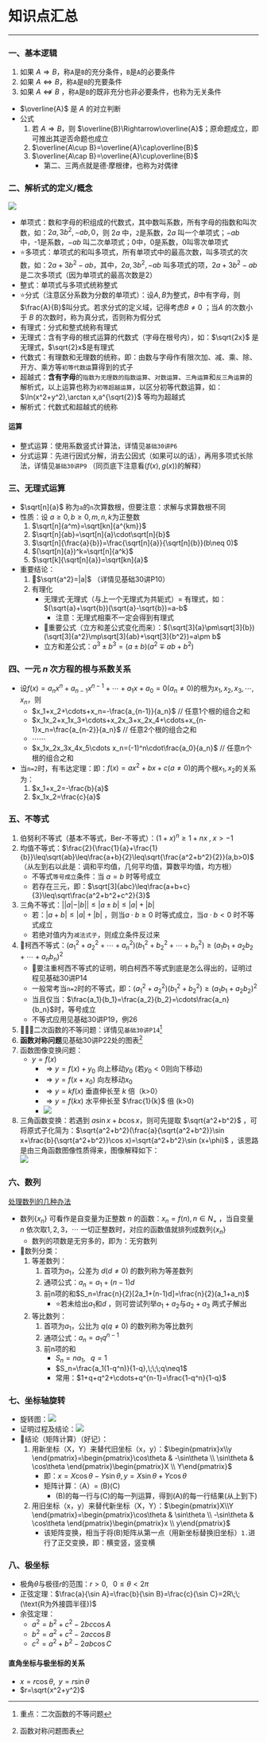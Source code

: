 # 知识点汇总

---

### 一、基本逻辑

1. 如果 $A\Rightarrow B$，称`A`是`B`的充分条件，`B`是`A`的必要条件
2. 如果 $A\Leftrightarrow B$，称`A`是`B`的充要条件
3. 如果 $A\nLeftrightarrow B$ ，称`A`是`B`的既非充分也非必要条件，也称为无关条件
- $\overline{A}$  是 $A$ 的对立判断
- 公式
	1. 若 $A\Rightarrow B$，则 $\overline{B}\Rightarrow\overline{A}$；原命题成立，即可推出其逆否命题也成立
	2. $\overline{A\cup B}=\overline{A}\cap\overline{B}$  
	3. $\overline{A\cap B}=\overline{A}\cup\overline{B}$ 
		- 第二、三两点就是德·摩根律，也称为对偶律
### 二、解析式的定义/概念

![](assets/Pasted%20image%2020250304172713.png)  
- 单项式：数和字母的积组成的代数式，其中数叫系数，所有字母的指数和叫次数，如：$2a,3b^2,-ab,0$，则 $2a$ 中，`2`是系数，$2a$ 叫一个单项式；$-ab$ 中，-1是系数，$-ab$ 叫二次单项式；0中，0是系数，0叫零次单项式
- ⭐多项式：单项式的和叫多项式，所有单项式中的最高次数，叫多项式的次数，如：$2a+3b^2-ab$，其中，$2a,3b^2,-ab$ 叫多项式的项，$2a+3b^2-ab$ 是二次多项式（因为单项式的最高次数是2）
- 整式：单项式与多项式统称整式
- ⭐分式（注意区分系数为分数的单项式）：设$A,B$为整式，$B$中有字母，则$\frac{A}{B}$叫分式。若求分式的定义域，记得考虑$B\neq 0$ ；当$A$ 的次数小于 $B$ 的次数时，称为真分式，否则称为假分式
- 有理式：分式和整式统称有理式
- 无理式：含有字母的根式运算的代数式（字母在根号内），如：$\sqrt{2x}$ 是无理式，$\sqrt{2}x$是有理式
- 代数式：有理数和无理数的统称，即：由数与字母作有限次加、减、乘、除、开方、乘方等`初等代数运`算得到的式子
- 超越式：**含有字母**的`指数为无理数的指数运算`、`对数运算`、`三角运算`和`反三角运算`的解析式，以上运算也称为`初等超越运算`，以区分初等代数运算，如：$\ln(x^2+y^2),\arctan x,a^{\sqrt{2}}$ 等均为超越式  
- 解析式：代数式和超越式的统称
#### 运算

- 整式运算：使用系数竖式计算法，详情见`基础30讲P6`
- 分式运算：先进行因式分解，消去公因式（如果可以的话），再用多项式长除法，详情见`基础30讲P9` （同页底下注意看$(f(x),g(x))$的解释）

### 三、无理式运算

- $\sqrt[n]{a}$ 称为`a`的`n`次算数根，但要注意：求解与求算数根不同
- 性质：设 $a\geq 0,b\geq 0,m,n,k\text{为正整数}$ 
	1. $\sqrt[n]{a^m}=\sqrt[kn]{a^{km}}$ 
	2. $\sqrt[n]{ab}=\sqrt[n]{a}\cdot\sqrt[n]{b}$ 
	3. $\sqrt[n]{\frac{a}{b}}=\frac{\sqrt[n]{a}}{\sqrt[n]{b}}(b\neq 0)$  
	4. $(\sqrt[n]{a})^k=\sqrt[n]{a^k}$ 
	5. $\sqrt[k]{\sqrt[n]{a}}=\sqrt[kn]{a}$ 
- 重要结论：
	1. 🌟$\sqrt{a^2}=|a|$ （详情见基础30讲P10）
	2. 有理化
		- 无理式·无理式（与上一个无理式为共轭式）= 有理式，如：$(\sqrt{a}+\sqrt{b})(\sqrt{a}-\sqrt{b})=a-b$ 
			- 注意：无理式相乘不一定会得到有理式
		- 🌟重要公式（立方和差公式变化而来）：$(\sqrt[3]{a}\pm\sqrt[3]{b})(\sqrt[3]{a^2}\mp\sqrt[3]{ab}+\sqrt[3]{b^2})=a\pm b$    
		- 立方和差公式：$a^3\pm b^3=(a\pm b)(a^2\mp ab+b^2)$ 
### 四、一元 $n$ 次方程的根与系数关系
 
- 设$f(x)=a_nx^n+a_{n-1}x^{n-1}+\cdots + a_1x+a_0=0(a_n\neq 0)$的根为$x_1,x_2,x_3,\cdots,x_n$，则
	- $x_1+x_2+\cdots+x_n=-\frac{a_{n-1}}{a_n}$   // 任意1个根的组合之和
	- $x_1x_2+x_1x_3+\cdots+x_2x_3+x_2x_4+\cdots+x_{n-1}x_n=\frac{a_{n-2}}{a_n}$  // 任意2个根的组合之和
	- $\cdots\cdots$
	- $x_1x_2x_3x_4x_5\cdots x_n=(-1)^n\cdot\frac{a_0}{a_n}$ // 任意n个根的组合之和
- 当`n=2`时，有韦达定理：即：$f(x)=ax^2+bx+c(a\neq 0)$的两个根$x_1,x_2$的关系为：
	1. $x_1+x_2=-\frac{b}{a}$
	2. $x_1x_2=\frac{c}{a}$ 
### 五、不等式

1. 伯努利不等式（基本不等式，Ber-不等式）：$(1+x)^n\geq 1+nx\; ,\; x>-1$    
2. 均值不等式：$\frac{2}{\frac{1}{a}+\frac{1}{b}}\leq\sqrt{ab}\leq\frac{a+b}{2}\leq\sqrt{\frac{a^2+b^2}{2}}(a,b>0)$  （从左到右以此是：调和平均值，几何平均值，算数平均值，均方根） 
	- 不等式`等号成立`条件：当 $a=b$ 时等号成立
	- 若存在三元，即：$\sqrt[3]{abc}\leq\frac{a+b+c}{3}\leq\sqrt\frac{a^2+b^2+c^2}{3}$ 
3. 三角不等式：$||a|-|b||\leq |a\pm b|\leq |a|+|b|$ 
	- 若：$|a+b|\leq |a|+|b|$ ，则当$a\cdot b\geq 0$ 时等式成立，当$a\cdot b<0$ 时不等式成立
	- 若绝对值内为`减法式子`，则成立条件反过来
4. 🌟柯西不等式：$({a_1}^2+{a_2}^2+\cdots+{a_n}^2)({b_1}^2+{b_2}^2+\cdots+{b_n}^2)\geq (a_1b_1+a_2b_2+\cdots+a_nb_n)^2$  
	- 🌟要注重柯西不等式的证明，明白柯西不等式到底是怎么得出的，证明过程见基础30讲P14
	- 一般常考当`n=2`时的不等式，即：$({a_1}^2+{a_2}^2)({b_1}^2+{b_2}^2)\geq (a_1b_1+a_2b_2)^2$ 
	- 当且仅当：$\frac{a_1}{b_1}=\frac{a_2}{b_2}=\cdots\frac{a_n}{b_n}$时，等号成立
	- 不等式应用见基础30讲P19，例26
5. 🌟🌟🌟二次函数的不等问题：详情见`基础30讲P14`[^1]
6. **函数对称问题**见基础30讲P22处的图表[^2]
7. 函数图像变换问题：
	- $y=f(x)$
		- $\Rightarrow y=f(x)+y_0$ 向上移动$y_0$ (若$y_0<0$则向下移动)
		- $\Rightarrow y=f(x+x_0)$ 向左移动$x_0$
		- $\Rightarrow y=kf(x)$ 垂直伸长至 $k$ 倍（k>0）
		- $\Rightarrow y=f(kx)$ 水平伸长至 $\frac{1}{k}$ 倍 (k>0)
		- ![](assets/c9f3c5b877ff19ac3c76eef775b37dcf.jpg)
8. 三角函数变换：若遇到 $a\sin x+b\cos x$，则可先提取 $\sqrt{a^2+b^2}$ ，可将原式子化简为：$\sqrt{a^2+b^2}(\frac{a}{\sqrt{a^2+b^2}}\sin x+\frac{b}{\sqrt{a^2+b^2}}\cos x)=\sqrt{a^2+b^2}\sin (x+\phi)$ ，该思路是由三角函数图像性质得来，图像解释如下：   
![](assets/88c3f5a22e4e07d9f19bca88441e39d6.jpg)

### 六、数列

[处理数列的几种办法](处理数列的方法.md)
- 数列$\{x_n\}$ 可看作是自变量为正整数 $n$ 的函数：$x_n=f(n),n\in N_+$ ，当自变量 $n$ 依次取$1,2,3，\cdots$ 一切正整数时，对应的函数值就排列成数列$\{x_n\}$ 
	- 数列的项数是无穷多的，即为：无穷数列
- 🌟数列分类：
	1. 等差数列：
		1. 首项为$a_1$，公差为 $d(d\neq 0)$ 的数列称为等差数列
		2. 通项公式：$a_n=a_1+(n-1)d$
		3. 前n项的和$S_n=\frac{n}{2}[2a_1+(n-1)d]=\frac{n}{2}(a_1+a_n)$
			- ⭐若未给出$a_1\text{和}d$ ，则可尝试列举$a_1+a_2\text{与}a_2+a_3$ 两式子解出
	2. 等比数列：
		1. 首项为$a_1$，公比为 $q(q\neq0)$ 的数列称为等比数列
		2. 通项公式：$a_n=a_1q^{n-1}$
		3. 前n项的和
			- $S_n=na_1,\;\;\;q=1$
			- $S_n=\frac{a_1(1-q^n)}{1-q},\;\;\;q\neq1$ 
			- 常用：$1+q+q^2+\cdots+q^{n-1}=\frac{1-q^n}{1-q}$
### 七、坐标轴旋转

- 旋转图：![](assets/78f0cbead240a3a31297104ce4c98c56.jpg)
- 证明过程及结论：![](assets/e33bb0670942add77ccbc314545d5f2f.jpg)
- 🌟结论（矩阵计算）（好记）：
	1. 用新坐标（X，Y）来替代旧坐标（x，y）：$\begin{pmatrix}x\\y \end{pmatrix}=\begin{pmatrix}\cos\theta & -\sin\theta \\ \sin\theta & \cos\theta \end{pmatrix}\begin{pmatrix}X \\ Y\end{pmatrix}$
		- 即：$x=X\cos\theta-Y\sin\theta,y=X\sin\theta+Y\cos\theta$ 
		- 矩阵计算：（A）= (B)(C)
			- (B)的每一行与(C)的每一列运算，得到(A)的每一行结果(从上到下)
	2. 用旧坐标（x，y）来替代新坐标（X，Y）：$\begin{pmatrix}X\\Y \end{pmatrix}=\begin{pmatrix}\cos\theta & \sin\theta \\ -\sin\theta & \cos\theta \end{pmatrix}\begin{pmatrix}x \\ y\end{pmatrix}$
		-  该矩阵变换，相当于将(B)矩阵从第一点（用新坐标替换旧坐标）`1.`进行了正交变换，即：横变竖，竖变横
### 八、极坐标

- $\text{极角}\theta\text{与极径}r\text{的范围}：$$r>0,\;\;\;0\leq\theta<2\pi$   
- 正弦定理：$\frac{a}{\sin A}=\frac{b}{\sin B}=\frac{c}{\sin C}=2R\;\;(\text{R为外接圆半径})$ 
- 余弦定理：
	- $a^2=b^2+c^2-2bc\cos A$
	- $b^2=a^2+c^2-2ac\cos B$
	- $c^2=a^2+b^2-2ab\cos C$
#### 直角坐标与极坐标的关系

- $x=r\cos\theta,\;\;y=r\sin\theta$
- $r=\sqrt{x^2+y^2}$




















[^1]: 重点：二次函数的不等问题
[^2]: 函数对称问题图表